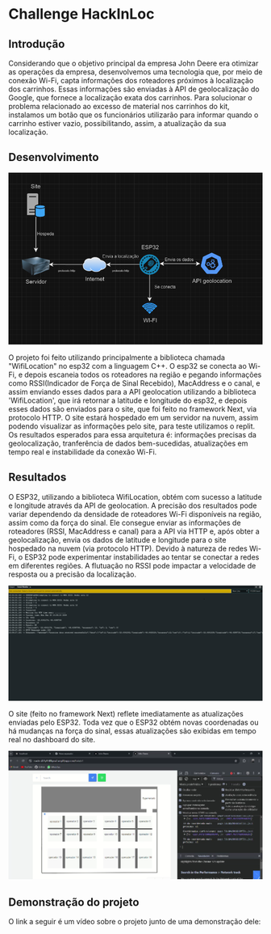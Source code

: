 <h1>Challenge HackInLoc</h1>

<h2>Introdução</h2>
<p>
  Considerando que o objetivo principal da empresa John Deere era otimizar as operações da empresa, desenvolvemos uma tecnologia que, por meio de conexão Wi-Fi, capta informações dos roteadores próximos à localização dos carrinhos. Essas informações são enviadas à API de geolocalização do Google, que fornece a localização exata dos carrinhos.
Para solucionar o problema relacionado ao excesso de material nos carrinhos do kit, instalamos um botão que os funcionários utilizarão para informar quando o carrinho estiver vazio, possibilitando, assim, a atualização da sua localização.
</p>

<h2>Desenvolvimento</h2>
<img src="assets/Arquitetura.png">
<p>
  O projeto foi feito utilizando principalmente a biblioteca chamada "WifiLocation" no esp32 com a linguagem C++. O esp32 se conecta ao Wi-Fi, e depois escaneia todos os roteadores na região e pegando informações como RSSI(Indicador de Força de Sinal Recebido), MacAddress e o canal, e assim enviando esses dados para a API geolocation utilizando a biblioteca 'WifiLocation', que irá retornar a latitude e longitude do esp32, e depois esses dados são enviados para o site, que foi feito no framework Next, via protocolo HTTP. O site estará hospedado em um servidor na nuvem, assim podendo visualizar as informações pelo site, para teste utilizamos o replit. Os resultados esperados para essa arquitetura é: informações precisas da geolocalização, tranferência de dados bem-sucedidas, atualizações em tempo real e instabilidade da conexão Wi-Fi.
</p>

<h2>Resultados</h2>
<p>
  O ESP32, utilizando a biblioteca WifiLocation, obtém com sucesso a latitude e longitude através da API de geolocation. A precisão dos resultados pode variar dependendo da densidade de roteadores Wi-Fi disponíveis na região, assim como da força do sinal. Ele consegue enviar as informações de roteadores (RSSI, MacAddress e canal) para a API via HTTP e, após obter a geolocalização, envia os dados de latitude e longitude para o site hospedado na nuvem (via protocolo HTTP). Devido à natureza de redes Wi-Fi, o ESP32 pode experimentar instabilidades ao tentar se conectar a redes em diferentes regiões. A flutuação no RSSI pode impactar a velocidade de resposta ou a precisão da localização.
</p>
<img src="assets/Esp32_funcionando.png">

<p>
  O site (feito no framework Next) reflete imediatamente as atualizações enviadas pelo ESP32. Toda vez que o ESP32 obtém novas coordenadas ou há mudanças na força do sinal, essas atualizações são exibidas em tempo real no dashboard do site.
</p>

<img src="assets/Site_funcionando.png">

<h2>Demonstração do projeto</h2>

<p>
  O link a seguir é um vídeo sobre o projeto junto de uma demonstração dele: 
</p>
